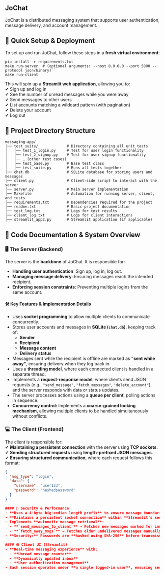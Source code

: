 ## JoChat  
JoChat is a distributed messaging system that supports user authentication, message delivery, and account management.

## 🚀 Quick Setup & Deployment  
To set up and run JoChat, follow these steps in a **fresh virtual environment**:

```
pip install -r requirements.txt
make run-server  # (optional arguments: --host 0.0.0.0 --port 5000 --protocol json/binary)``
make run-client
```

This will spin up a **Streamlit web application**, allowing you to:  
✔ Sign up and log in  
✔ See the number of unread messages while you were away  
✔ Send messages to other users  
✔ List accounts matching a wildcard pattern (with pagination)  
✔ Delete your account  
✔ Log out  

## 📂 Project Directory Structure 
``` 
messaging-app/
│── test_suite/             # Directory containing all unit tests
│   │── test_1_login.py     # Test for user login functionality
│   │── test_2_signup.py    # Test for user signup functionality
│   │── … (other test cases)
│   │── test_base.py        # Base test class
│   │── test_suite.py       # Runs all tests together
│── chat.db                 # SQLite database for storing users and messages
│── client.py               # Client-side script to interact with the server
│── server.py               # Main server implementation
│── Makefile                # Automation for running server, client, and tests
│── requirements.txt        # Dependencies required for the project
│── readme.txt              # Basic project documentation
│── test_log.txt            # Logs for test results
│── client_log.txt          # Logs for client interactions
│── streamlit_app2.py       # Streamlit application (if applicable)
```

## 📖 Code Documentation & System Overview  

### 🖥️ The Server (Backend)
The server is the **backbone** of JoChat. It is responsible for:  
- **Handling user authentication**: Sign up, log in, log out.  
- **Managing message delivery**: Ensuring messages reach the intended recipient.  
- **Enforcing session constraints**: Preventing multiple logins from the same account.  

#### 🛠️ Key Features & Implementation Details
- Uses **socket programming** to allow multiple clients to communicate concurrently.  
- Stores user accounts and messages in **SQLite (`chat.db`)**, keeping track of:
  - **Sender**
  - **Recipient**
  - **Message content**
  - **Delivery status**
- Messages sent while the recipient is offline are marked as **"sent while away"**, ensuring delivery when they log back in.
- Uses a **threading model**, where each connected client is handled in a separate thread.
- Implements a **request-response model**, where clients send JSON requests (e.g., `"send_message"`, `"fetch_messages"`, `"delete_account"`), and the server responds with data or status updates.
- The server processes actions using a **queue per client**, polling actions in sequence.
- **Concurrency control:** Implements a **coarse-grained locking mechanism**, allowing multiple clients to be handled simultaneously without conflicts.

### 💻 The Client (Frontend)
The client is responsible for:  
✔ **Maintaining a persistent connection** with the server using **TCP sockets**.  
✔ **Sending structured requests** using **length-prefixed JSON messages**.  
✔ **Ensuring structured communication**, where each request follows this format:  

```json
{
  "msg_type": "login",
  "data": {
    "username": "user123",
    "password": "hashedpassword"
  }
}

#### 🔑 Security & Performance
- **Uses a 4-byte big-endian length prefix** to ensure message boundaries are correctly interpreted.  
- **Maintains a persistent socket connection** within **Streamlit’s session state**, reducing reconnections and improving performance.  
- Implements **automatic message retrieval**:
  - **`send_messages_to_client`** → Fetches new messages marked for immediate delivery.  
  - **`fetch_away_msgs`** → Fetches older undelivered messages manually.  
- **Security:** Passwords are **hashed using SHA-256** before transmission.  

#### 🌐 Client UI (Streamlit)
- **Real-time messaging experience** with:
  - **Unread message counter**
  - **Dynamically updated inbox**
  - **User authentication management**
- Each session operates under **a single logged-in user**, ensuring session integrity.